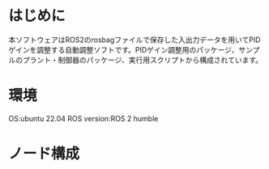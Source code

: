 # はじめに
本ソフトウェアはROS2のrosbagファイルで保存した入出力データを用いてPIDゲインを調整する自動調整ソフトです。PIDゲイン調整用のパッケージ、サンプルのプラント・制御器のパッケージ、実行用スクリプトから構成されています。

# 環境
OS:ubuntu 22.04
ROS version:ROS 2 humble

# ノード構成
